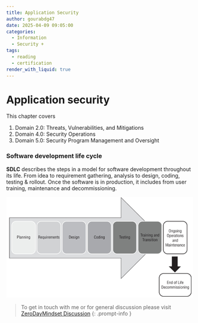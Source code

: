 ```yaml
---
title: Application Security
author: gourabdg47
date: 2025-04-09 09:05:00
categories:
  - Information
  - Security +
tags:
  - reading
  - certification
render_with_liquid: true
---
```


# Application  security
This chapter covers 
1. Domain 2.0: Threats, Vulnerabilities, and Mitigations
2. Domain 4.0: Security Operations
3. Domain 5.0: Security Program Management and Oversight

### Software development life cycle 
**SDLC** describes  the steps in a model for software development throughout its life. From idea to requirement gathering, analysis to design, coding, testing & rollout. Once the software is in production, it includes from user training, maintenance and decommissioning.

<img src="https://raw.githubusercontent.com/gourabdg47/gourabdg47.github.io/refs/heads/main/assets/images/SDLC.png" alt="High-level SDLC view" width="500" title="High-level SDLC view" />




> To get in touch with me or for general discussion please visit [ZeroDayMindset Discussion](https://github.com/orgs/X3N0-G0D/discussions) 
{: .prompt-info }